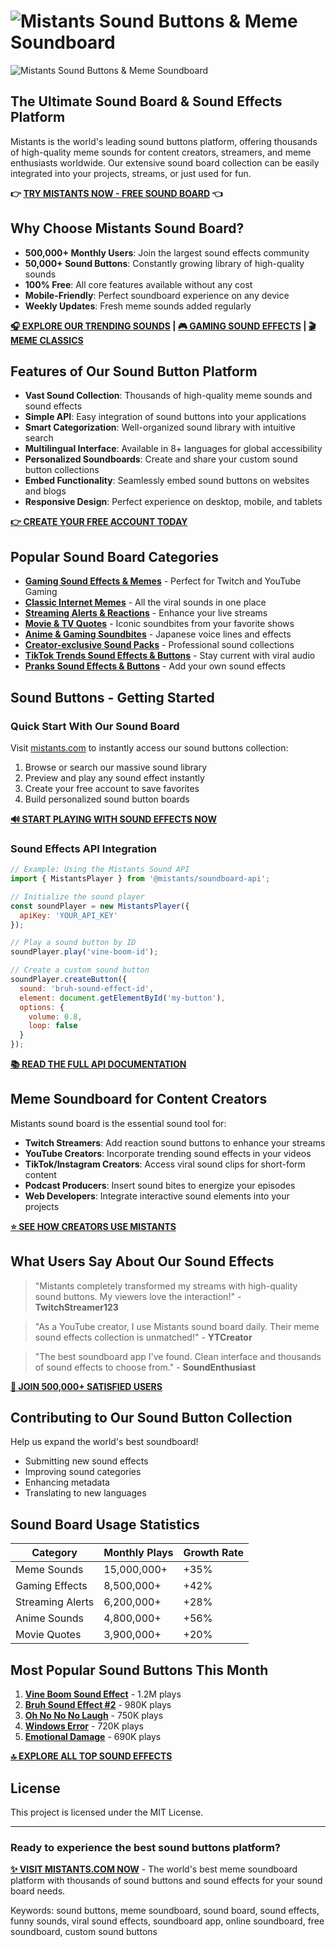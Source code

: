 # ![Mistants Sound Buttons & Meme Soundboard](https://mistants.com)

![Mistants Sound Buttons & Meme Soundboard](https://mistants.com/resource/public/images/og-image.png)

## The Ultimate Sound Board & Sound Effects Platform

Mistants is the world's leading sound buttons platform, offering thousands of high-quality meme sounds for content creators, streamers, and meme enthusiasts worldwide. Our extensive sound board collection can be easily integrated into your projects, streams, or just used for fun.

**👉 [TRY MISTANTS NOW - FREE SOUND BOARD](https://mistants.com) 👈**


## Why Choose Mistants Sound Board?

- **500,000+ Monthly Users**: Join the largest sound effects community
- **50,000+ Sound Buttons**: Constantly growing library of high-quality sounds
- **100% Free**: All core features available without any cost
- **Mobile-Friendly**: Perfect soundboard experience on any device
- **Weekly Updates**: Fresh meme sounds added regularly

**[🎧 EXPLORE OUR TRENDING SOUNDS](https://mistants.com/en/trending) | [🎮 GAMING SOUND EFFECTS](https://mistants.com/en/category/games) | [🎬 MEME CLASSICS](https://mistants.com/en/category/memes)**

## Features of Our Sound Button Platform

- **Vast Sound Collection**: Thousands of high-quality meme sounds and sound effects
- **Simple API**: Easy integration of sound buttons into your applications
- **Smart Categorization**: Well-organized sound library with intuitive search
- **Multilingual Interface**: Available in 8+ languages for global accessibility
- **Personalized Soundboards**: Create and share your custom sound button collections
- **Embed Functionality**: Seamlessly embed sound buttons on websites and blogs
- **Responsive Design**: Perfect experience on desktop, mobile, and tablets

**[👉 CREATE YOUR FREE ACCOUNT TODAY](https://mistants.com/en/login)**

## Popular Sound Board Categories

- **[Gaming Sound Effects & Memes](https://mistants.com/en/category/games)** - Perfect for Twitch and YouTube Gaming
- **[Classic Internet Memes](https://mistants.com/en/category/memes)** - All the viral sounds in one place
- **[Streaming Alerts & Reactions](https://mistants.com/en/category/reactions)** - Enhance your live streams
- **[Movie & TV Quotes](https://mistants.com/en/category/movies)** - Iconic soundbites from your favorite shows
- **[Anime & Gaming Soundbites](https://mistants.com/en/category/anime-and-manga)** - Japanese voice lines and effects
- **[Creator-exclusive Sound Packs](https://mistants.com/en/category/sound-effects)** - Professional sound collections
- **[TikTok Trends Sound Effects & Buttons](https://mistants.com/en/category/tiktok-trends)** - Stay current with viral audio
- **[Pranks Sound Effects & Buttons](https://mistants.com/en/category/pranks)** - Add your own sound effects

## Sound Buttons - Getting Started

### Quick Start With Our Sound Board

Visit [mistants.com](https://mistants.com) to instantly access our sound buttons collection:

1. Browse or search our massive sound library
2. Preview and play any sound effect instantly
3. Create your free account to save favorites
4. Build personalized sound button boards

**[🔊 START PLAYING WITH SOUND EFFECTS NOW](https://mistants.com)**

### Sound Effects API Integration

```javascript
// Example: Using the Mistants Sound API
import { MistantsPlayer } from '@mistants/soundboard-api';

// Initialize the sound player
const soundPlayer = new MistantsPlayer({
  apiKey: 'YOUR_API_KEY'
});

// Play a sound button by ID
soundPlayer.play('vine-boom-id');

// Create a custom sound button
soundPlayer.createButton({
  sound: 'bruh-sound-effect-id',
  element: document.getElementById('my-button'),
  options: {
    volume: 0.8,
    loop: false
  }
});
```

**[📚 READ THE FULL API DOCUMENTATION](https://mistants.com/)**

## Meme Soundboard for Content Creators

Mistants sound board is the essential sound tool for:

- **Twitch Streamers**: Add reaction sound buttons to enhance your streams
- **YouTube Creators**: Incorporate trending sound effects in your videos
- **TikTok/Instagram Creators**: Access viral sound clips for short-form content
- **Podcast Producers**: Insert sound bites to energize your episodes
- **Web Developers**: Integrate interactive sound elements into your projects

**[⭐ SEE HOW CREATORS USE MISTANTS](https://mistants.com/)**

## What Users Say About Our Sound Effects

> "Mistants completely transformed my streams with high-quality sound buttons. My viewers love the interaction!" - **TwitchStreamer123**

> "As a YouTube creator, I use Mistants sound board daily. Their meme sound effects collection is unmatched!" - **YTCreator**

> "The best soundboard app I've found. Clean interface and thousands of sound effects to choose from." - **SoundEnthusiast**

**[🎯 JOIN 500,000+ SATISFIED USERS](https://mistants.com/en/login)**


## Contributing to Our Sound Button Collection

Help us expand the world's best soundboard! 

- Submitting new sound effects
- Improving sound categories
- Enhancing metadata
- Translating to new languages

## Sound Board Usage Statistics

| Category | Monthly Plays | Growth Rate |
|----------|---------------|-------------|
| Meme Sounds | 15,000,000+ | +35% |
| Gaming Effects | 8,500,000+ | +42% |
| Streaming Alerts | 6,200,000+ | +28% |
| Anime Sounds | 4,800,000+ | +56% |
| Movie Quotes | 3,900,000+ | +20% |

## Most Popular Sound Buttons This Month

1. **[Vine Boom Sound Effect](https://mistants.com/en/keyword/vine-boom)** - 1.2M plays
2. **[Bruh Sound Effect #2](https://mistants.com/en/keyword/bruh)** - 980K plays
3. **[Oh No No No Laugh](https://mistants.com/en/keyword/oh-no)** - 750K plays
4. **[Windows Error](https://mistants.com/en/sound/1-windows-error)** - 720K plays
5. **[Emotional Damage](https://mistants.com/en/keyword/emotional-damage)** - 690K plays

**[🔝 EXPLORE ALL TOP SOUND EFFECTS](https://mistants.com/en/trending)**

## License

This project is licensed under the MIT License.

---

### Ready to experience the best sound buttons platform?

**[✨ VISIT MISTANTS.COM NOW](https://mistants.com)** - The world's best meme soundboard platform with thousands of sound buttons and sound effects for your sound board needs.

Keywords: sound buttons, meme soundboard, sound board, sound effects, funny sounds, viral sound effects, soundboard app, online soundboard, free soundboard, custom sound buttons 
